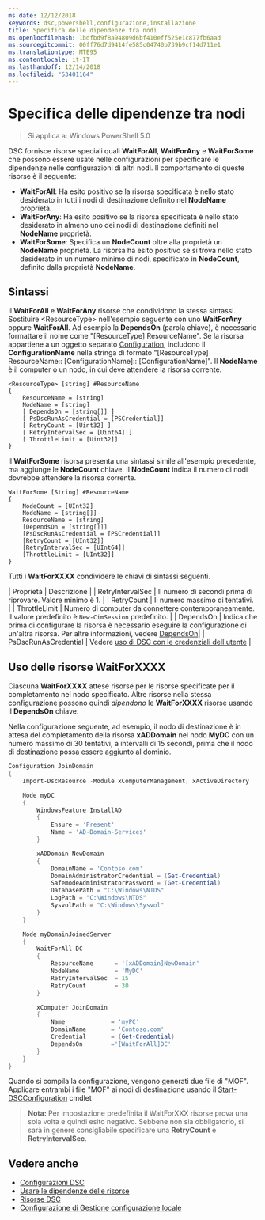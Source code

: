 ```yaml
---
ms.date: 12/12/2018
keywords: dsc,powershell,configurazione,installazione
title: Specifica delle dipendenze tra nodi
ms.openlocfilehash: 1bdfbd9f8a94809d6bf410eff525e1c877fb6aad
ms.sourcegitcommit: 00ff76d7d9414fe585c04740b739b9cf14d711e1
ms.translationtype: MTE95
ms.contentlocale: it-IT
ms.lasthandoff: 12/14/2018
ms.locfileid: "53401164"
---
```

# <a name="specifying-cross-node-dependencies"></a>Specifica delle dipendenze tra nodi

> Si applica a: Windows PowerShell 5.0

DSC fornisce risorse speciali quali **WaitForAll**, **WaitForAny** e **WaitForSome** che possono essere usate nelle configurazioni per specificare le dipendenze nelle configurazioni di altri nodi. Il comportamento di queste risorse è il seguente:

- **WaitForAll**: Ha esito positivo se la risorsa specificata è nello stato desiderato in tutti i nodi di destinazione definito nel **NodeName** proprietà.
- **WaitForAny**: Ha esito positivo se la risorsa specificata è nello stato desiderato in almeno uno dei nodi di destinazione definiti nel **NodeName** proprietà.
- **WaitForSome**: Specifica un **NodeCount** oltre alla proprietà un **NodeName** proprietà. La risorsa ha esito positivo se si trova nello stato desiderato in un numero minimo di nodi, specificato in **NodeCount**, definito dalla proprietà **NodeName**.

## <a name="syntax"></a>Sintassi

Il **WaitForAll** e **WaitForAny** risorse che condividono la stessa sintassi. Sostituire \<ResourceType\> nell'esempio seguente con uno **WaitForAny** oppure **WaitForAll**.
Ad esempio la **DependsOn** (parola chiave), è necessario formattare il nome come "[ResourceType] ResourceName". Se la risorsa appartiene a un oggetto separato [Configuration](configurations.md), includono il **ConfigurationName** nella stringa di formato "[ResourceType] ResourceName:: [ConfigurationName]:: [ConfigurationName]". Il **NodeName** è il computer o un nodo, in cui deve attendere la risorsa corrente.

```
<ResourceType> [string] #ResourceName
{
    ResourceName = [string]
    NodeName = [string]
    [ DependsOn = [string[]] ]
    [ PsDscRunAsCredential = [PSCredential]]
    [ RetryCount = [Uint32] ]
    [ RetryIntervalSec = [Uint64] ]
    [ ThrottleLimit = [Uint32]]
}
```

Il **WaitForSome** risorsa presenta una sintassi simile all'esempio precedente, ma aggiunge le **NodeCount** chiave. Il **NodeCount** indica il numero di nodi dovrebbe attendere la risorsa corrente.

```
WaitForSome [String] #ResourceName
{
    NodeCount = [UInt32]
    NodeName = [string[]]
    ResourceName = [string]
    [DependsOn = [string[]]]
    [PsDscRunAsCredential = [PSCredential]]
    [RetryCount = [UInt32]]
    [RetryIntervalSec = [UInt64]]
    [ThrottleLimit = [UInt32]]
}
```

Tutti i **WaitForXXXX** condividere le chiavi di sintassi seguenti.

|  Proprietà |  Descrizione | | RetryIntervalSec | Il numero di secondi prima di riprovare. Valore minimo è 1. | | RetryCount | Il numero massimo di tentativi. | | ThrottleLimit | Numero di computer da connettere contemporaneamente. Il valore predefinito è `New-CimSession` predefinito. | | DependsOn | Indica che prima di configurare la risorsa è necessario eseguire la configurazione di un'altra risorsa. Per altre informazioni, vedere [DependsOn](resource-depends-on.md)| | PsDscRunAsCredential | Vedere [uso di DSC con le credenziali dell'utente](./runAsUser.md) |


## <a name="using-waitforxxxx-resources"></a>Uso delle risorse WaitForXXXX

Ciascuna **WaitForXXXX** attese risorse per le risorse specificate per il completamento nel nodo specificato. Altre risorse nella stessa configurazione possono quindi *dipendono* le **WaitForXXXX** risorse usando il **DependsOn** chiave.

Nella configurazione seguente, ad esempio, il nodo di destinazione è in attesa del completamento della risorsa **xADDomain** nel nodo **MyDC** con un numero massimo di 30 tentativi, a intervalli di 15 secondi, prima che il nodo di destinazione possa essere aggiunto al dominio.

```powershell
Configuration JoinDomain
{
    Import-DscResource -Module xComputerManagement, xActiveDirectory

    Node myDC
    {
        WindowsFeature InstallAD
        {
            Ensure = 'Present'
            Name = 'AD-Domain-Services'
        }

        xADDomain NewDomain
        {
            DomainName = 'Contoso.com'
            DomainAdministratorCredential = (Get-Credential)
            SafemodeAdministratorPassword = (Get-Credential)
            DatabasePath = "C:\Windows\NTDS"
            LogPath = "C:\Windows\NTDS"
            SysvolPath = "C:\Windows\Sysvol"
        }
    }

    Node myDomainJoinedServer
    {
        WaitForAll DC
        {
            ResourceName      = '[xADDomain]NewDomain'
            NodeName          = 'MyDC'
            RetryIntervalSec  = 15
            RetryCount        = 30
        }

        xComputer JoinDomain
        {
            Name             = 'myPC'
            DomainName       = 'Contoso.com'
            Credential       = (Get-Credential)
            DependsOn        ='[WaitForAll]DC'
        }
    }
}
```

Quando si compila la configurazione, vengono generati due file di "MOF". Applicare entrambi i file "MOF" ai nodi di destinazione usando il [Start-DSCConfiguration](/powershell/module/psdesiredstateconfiguration/start-dscconfiguration) cmdlet

>**Nota:** Per impostazione predefinita il WaitForXXX risorse prova una sola volta e quindi esito negativo. Sebbene non sia obbligatorio, si sarà in genere consigliabile specificare una **RetryCount** e **RetryIntervalSec**.

## <a name="see-also"></a>Vedere anche

- [Configurazioni DSC](configurations.md)
- [Usare le dipendenze delle risorse](resource-depends-on.md)
- [Risorse DSC](../resources/resources.md)
- [Configurazione di Gestione configurazione locale](../managing-nodes/metaConfig.md)
